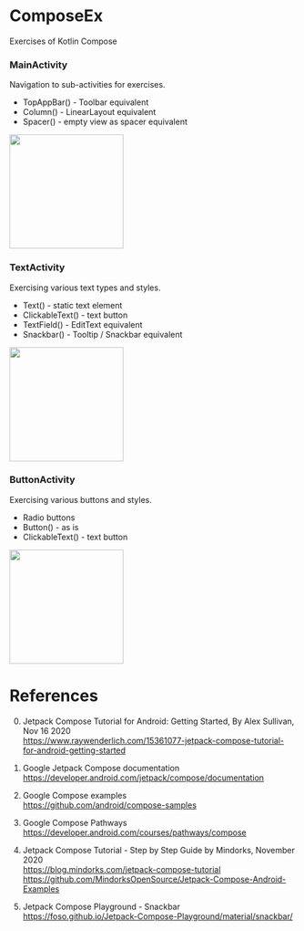 # ComposeEx
Exercises of Kotlin Compose

### MainActivity
Navigation to sub-activities for exercises.
- TopAppBar() - Toolbar equivalent 
- Column() - LinearLayout equivalent 
- Spacer() - empty view as spacer equivalent 
<img width="200" src="https://user-images.githubusercontent.com/1282659/115166106-0461c200-a077-11eb-98db-90844569a488.png">

### TextActivity
Exercising various text types and styles. 
- Text() - static text element 
- ClickableText() - text button 
- TextField() - EditText equivalent 
- Snackbar() - Tooltip / Snackbar equivalent 
<img width="200" src="https://user-images.githubusercontent.com/1282659/115166898-02016700-a07b-11eb-9133-7bcea1f346ef.png">

### ButtonActivity
Exercising various buttons and styles.
- Radio buttons
- Button() - as is
- ClickableText() - text button 
<img width="200" src="https://user-images.githubusercontent.com/1282659/115166899-0299fd80-a07b-11eb-8677-3e9113d47947.png">

# References

0. Jetpack Compose Tutorial for Android: Getting Started, By Alex Sullivan, Nov 16 2020 \
https://www.raywenderlich.com/15361077-jetpack-compose-tutorial-for-android-getting-started

1. Google Jetpack Compose documentation \
https://developer.android.com/jetpack/compose/documentation

2. Google Compose examples \
https://github.com/android/compose-samples

3. Google Compose Pathways \
https://developer.android.com/courses/pathways/compose

4. Jetpack Compose Tutorial - Step by Step Guide by Mindorks, November 2020 \
https://blog.mindorks.com/jetpack-compose-tutorial \
https://github.com/MindorksOpenSource/Jetpack-Compose-Android-Examples

5. Jetpack Compose Playground - Snackbar \
https://foso.github.io/Jetpack-Compose-Playground/material/snackbar/
